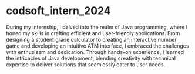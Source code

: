 # codsoft_intern_2024
During my internship, I delved into the realm of Java programming, where I honed my skills in crafting efficient and user-friendly applications. From designing a student grade calculator to creating an interactive number game and developing an intuitive ATM interface, I embraced the challenges with enthusiasm and dedication. Through hands-on experience, I learned the intricacies of Java development, blending creativity with technical expertise to deliver solutions that seamlessly cater to user needs.
